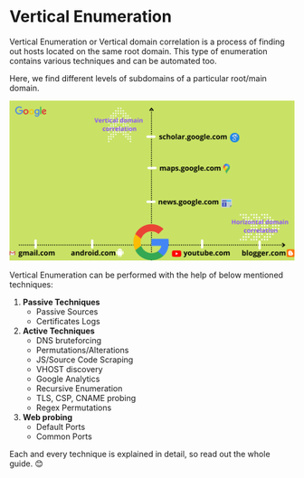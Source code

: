 # Vertical Enumeration

Vertical Enumeration or Vertical domain correlation is a process of finding out hosts located on the same root domain. This type of enumeration contains various techniques and can be automated too.

Here, we find different levels of subdomains of a particular root/main domain.

![](<../.gitbook/assets/Enumeration (2).png>)

Vertical Enumeration can be performed with the help of below mentioned techniques:&#x20;

1. **Passive Techniques**
   * Passive Sources&#x20;
   * Certificates Logs
2. **Active Techniques**
   * DNS bruteforcing
   * Permutations/Alterations
   * JS/Source Code Scraping
   * VHOST discovery
   * Google Analytics
   * Recursive Enumeration
   * TLS, CSP, CNAME probing
   * Regex Permutations
3. **Web probing**
   * Default Ports
   * Common Ports

Each and every technique is explained in detail, so read out the whole guide. :blush:&#x20;
